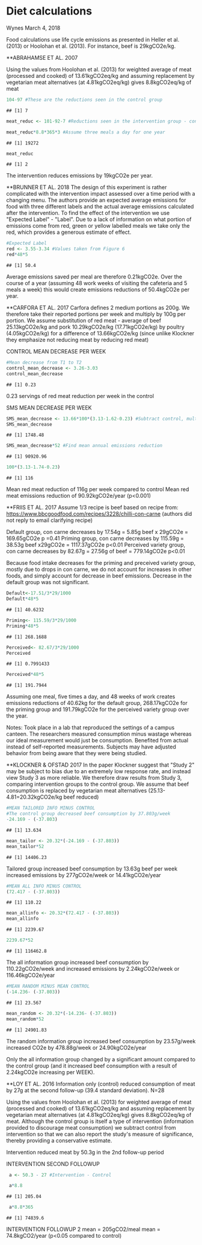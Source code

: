 Diet calculations
================
Wynes
March 4, 2018

Food calculations use life cycle emissions as presented in Heller et al. (2013) or Hoolohan et al. (2013). For instance, beef is 29kgCO2e/kg.

\*\*ABRAHAMSE ET AL. 2007

Using the values from Hoolohan et al. (2013) for weighted average of meat (processed and cooked) of 13.61kgCO2eq/kg and assuming replacement by vegetarian meat alternatives (at 4.81kgCO2eq/kg) gives 8.8kgCO2eq/kg of meat

``` r
104-97 #These are the reductions seen in the control group
```

    ## [1] 7

``` r
meat_reduc <- 101-92-7 #Reductions seen in the intervention group - control group reductions

meat_reduc*8.8*365*3 #Assume three meals a day for one year
```

    ## [1] 19272

``` r
meat_reduc
```

    ## [1] 2

The intervention reduces emissions by 19kgCO2e per year.

\*\*BRUNNER ET AL. 2018 The design of this experiment is rather complicated with the intervention impact assessed over a time period with a changing menu. The authors provide an expected average emissions for food with three different labels and the actual average emissions calculated after the intervention. To find the effect of the intervention we use "Expected Label" - "Label". Due to a lack of information on what portion of emissions come from red, green or yellow labelled meals we take only the red, which provides a generous estimate of effect.

``` r
#Expected Label
red <- 3.55-3.34 #Values taken from Figure 6
red*48*5
```

    ## [1] 50.4

Average emissions saved per meal are therefore 0.21kgCO2e. Over the course of a year (assuming 48 work weeks of visiting the cafeteria and 5 meals a week) this would create emissions reductions of 50.4kgCO2e per year.

\*\*CARFORA ET AL. 2017 Carfora defines 2 medium portions as 200g. We therefore take their reported portions per week and multiply by 100g per portion. We assume substitution of red meat - average of beef 25.13kgCO2e/kg and pork 10.29kgCO2e/kg (17.71kgCO2e/kg) by poultry (4.05kgCO2e/kg) for a difference of 13.66kgCO2e/kg (since unlike Klockner they emphasize not reducing meat by reducing red meat)

CONTROL MEAN DECREASE PER WEEK

``` r
#Mean decrease from T1 to T2
control_mean_decrease <- 3.26-3.03
control_mean_decrease
```

    ## [1] 0.23

0.23 servings of red meat reduction per week in the control

SMS MEAN DECREASE PER WEEK

``` r
SMS_mean_decrease <- 13.66*100*(3.13-1.62-0.23) #Subtract control, multiply by 100g/serving and by emissions factor
SMS_mean_decrease
```

    ## [1] 1748.48

``` r
SMS_mean_decrease*52 #Find mean annual emissions reduction
```

    ## [1] 90920.96

``` r
100*(3.13-1.74-0.23)
```

    ## [1] 116

Mean red meat reduction of 116g per week compared to control Mean red meat emissions reduction of 90.92kgCO2e/year (p&lt;0.001)

\*\*FRIIS ET AL. 2017 Assume 1/3 recipe is beef based on recipe from: <https://www.bbcgoodfood.com/recipes/3228/chilli-con-carne> (authors did not reply to email clarifying recipe)

Default group, con carne decreases by 17.54g = 5.85g beef x 29gCO2e = 169.65gCO2e p =0.41 Priming group, con carne decreases by 115.59g = 38.53g beef x29gCO2e = 1117.37gCO2e p&lt;0.01 Perceived variety group, con carne decreases by 82.67g = 27.56g of beef = 779.14gCO2e p&lt;0.01

Because food intake decreases for the priming and preceived variety group, mostly due to drops in con carne, we do not account for increases in other foods, and simply account for decrease in beef emissions. Decrease in the default group was not significant.

``` r
Default<-17.51/3*29/1000
Default*48*5
```

    ## [1] 40.6232

``` r
Priming<- 115.59/3*29/1000
Priming*48*5
```

    ## [1] 268.1688

``` r
Perceived<- 82.67/3*29/1000
Perceived
```

    ## [1] 0.7991433

``` r
Perceived*48*5
```

    ## [1] 191.7944

Assuming one meal, five times a day, and 48 weeks of work creates emissions reductions of 40.62kg for the default group, 268.17kgCO2e for the priming group and 191.79kgCO2e for the perceived variety group over the year.

Notes: Took place in a lab that reproduced the settings of a campus canteen. The researchers measured consumption minus wastage whereas our ideal measurement would just be consumption. Benefited from actual instead of self-reported measurements. Subjects may have adjusted behavior from being aware that they were being studied.

\*\*KLOCKNER & OFSTAD 2017 In the paper Klockner suggest that "Study 2" may be subject to bias due to an extremely low response rate, and instead view Study 3 as more reliable. We therefore draw results from Study 3, comparing intervention groups to the control group. We assume that beef consumption is replaced by vegetarian meat alternatives (25.13-4.81=20.32kgCO2e/kg beef reduced)

``` r
#MEAN TAILORED INFO MINUS CONTROL
#The control group decreased beef consumption by 37.803g/week
-24.169 - (-37.803)
```

    ## [1] 13.634

``` r
mean_tailor <- 20.32*(-24.169 - (-37.803))
mean_tailor*52
```

    ## [1] 14406.23

Tailored group increased beef consumption by 13.63g beef per week increased emissions by 277gCO2e/week or 14.41kgCO2e/year

``` r
#MEAN ALL INFO MINUS CONTROL
(72.417 - (-37.803))
```

    ## [1] 110.22

``` r
mean_allinfo <- 20.32*(72.417 - (-37.803))
mean_allinfo
```

    ## [1] 2239.67

``` r
2239.67*52
```

    ## [1] 116462.8

The all information group increased beef consumption by 110.22gCO2e/week and increased emissions by 2.24kgCO2e/week or 116.46kgCO2e/year

``` r
#MEAN RANDOM MINUS MEAN CONTROL
(-14.236- (-37.803))
```

    ## [1] 23.567

``` r
mean_random <- 20.32*(-14.236- (-37.803))
mean_random*52
```

    ## [1] 24901.83

The random information group increased beef consumption by 23.57g/week increased CO2e by 478.88g/week or 24.90kgCO2e/year

Only the all information group changed by a significant amount compared to the control group (and it increased beef consumption with a result of 2.24kgCO2e increasing per WEEK).

\*\*LOY ET AL. 2016 Information only (control) reduced consumption of meat by 27g at the second follow-up (39.4 standard deviation). N=28

Using the values from Hoolohan et al. (2013) for weighted average of meat (processed and cooked) of 13.61kgCO2eq/kg and assuming replacement by vegetarian meat alternatives (at 4.81kgCO2eq/kg) gives 8.8kgCO2eq/kg of meat. Although the control group is itself a type of intervention (information provided to discourage meat consumption) we subtract control from intervention so that we can also report the study's measure of significance, thereby providing a conservative estimate.

Intervention reduced meat by 50.3g in the 2nd follow-up period

INTERVENTION SECOND FOLLOWUP

``` r
 a <- 50.3 - 27 #Intervention - Control

 a*8.8
```

    ## [1] 205.04

``` r
 a*8.8*365
```

    ## [1] 74839.6

INTERVENTION FOLLOWUP 2 mean = 205gCO2/meal mean = 74.8kgCO2/year (p&lt;0.05 compared to control)
